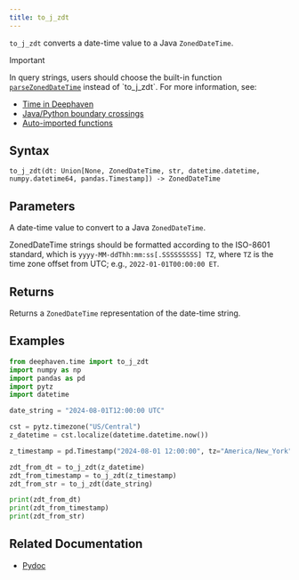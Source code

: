 ```yaml
---
title: to_j_zdt
---
```


`to_j_zdt` converts a date-time value to a Java `ZonedDateTime`.

> [!IMPORTANT]
> In query strings, users should choose the built-in function [`parseZonedDateTime`](https://deephaven.io/core/javadoc/io/deephaven/time/DateTimeUtils.html#parseZonedDateTime(java.lang.String)) instead of `to_j_zdt`. For more information, see:
>
> - [Time in Deephaven](../../../conceptual/time-in-deephaven.md)
> - [Java/Python boundary crossings](../../../conceptual/python-java-boundary.md)
> - [Auto-imported functions](../../query-language/query-library/auto-imported-functions.md)

## Syntax

```
to_j_zdt(dt: Union[None, ZonedDateTime, str, datetime.datetime, numpy.datetime64, pandas.Timestamp]) -> ZonedDateTime
```

## Parameters

<ParamTable>
<Param name="dt" type="Union[None, ZonedDateTime, str, datetime.datetime, numpy.datetime64, pandas.Timestamp]">

A date-time value to convert to a Java `ZonedDateTime`.

ZonedDateTime strings should be formatted according to the ISO-8601 standard, which is `yyyy-MM-ddThh:mm:ss[.SSSSSSSSS] TZ`, where `TZ` is the time zone offset from UTC; e.g., `2022-01-01T00:00:00 ET`.

</Param>
</ParamTable>

## Returns

Returns a `ZonedDateTime` representation of the date-time string.

## Examples

```python order=null
from deephaven.time import to_j_zdt
import numpy as np
import pandas as pd
import pytz
import datetime

date_string = "2024-08-01T12:00:00 UTC"

cst = pytz.timezone("US/Central")
z_datetime = cst.localize(datetime.datetime.now())

z_timestamp = pd.Timestamp("2024-08-01 12:00:00", tz="America/New_York")

zdt_from_dt = to_j_zdt(z_datetime)
zdt_from_timestamp = to_j_zdt(z_timestamp)
zdt_from_str = to_j_zdt(date_string)

print(zdt_from_dt)
print(zdt_from_timestamp)
print(zdt_from_str)
```

## Related Documentation

- [Pydoc](/core/pydoc/code/deephaven.time.html#deephaven.time.to_j_zdt)
